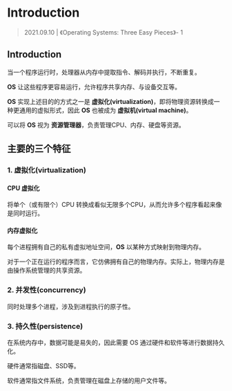 # Introduction

> 2021.09.10 \| 《Operating Systems: Three Easy Pieces》- 1

## Introduction

当一个程序运行时，处理器从内存中提取指令、解码并执行，不断重复。

**OS** 让这些程序更容易运行，允许程序共享内存、与设备交互等。

**OS** 实现上述目的的方式之一是 **虚拟化(virtualization)**，即将物理资源转换成一种更通用的虚拟形式，因此 **OS** 也被成为 **虚拟机(virtual machine)**。

可以将 **OS** 视为 **资源管理器**，负责管理CPU、内存、硬盘等资源。

## 主要的三个特征

### 1. 虚拟化(virtualization)

#### CPU 虚拟化

将单个（或有限个）CPU 转换成看似无限多个CPU，从而允许多个程序看起来像是同时运行。

#### 内存虚拟化

每个进程拥有自己的私有虚拟地址空间，**OS** 以某种方式映射到物理内存。

对于一个正在运行的程序而言，它仿佛拥有自己的物理内存。实际上，物理内存是由操作系统管理的共享资源。

### 2. 并发性(concurrency)

同时处理多个进程，涉及到进程执行的原子性。

### 3. 持久性(persistence)

在系统内存中，数据可能是易失的，因此需要 OS 通过硬件和软件等进行数据持久化。

硬件通常指磁盘、SSD等。

软件通常指文件系统，负责管理在磁盘上存储的用户文件等。

